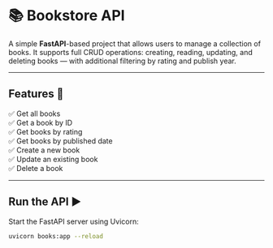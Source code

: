 # 📚 Bookstore API  

A simple **FastAPI**-based project that allows users to manage a collection of books. It supports full CRUD operations: creating, reading, updating, and deleting books — with additional filtering by rating and publish year.

---

## Features 🚀  
✅ Get all books  
✅ Get a book by ID  
✅ Get books by rating  
✅ Get books by published date  
✅ Create a new book  
✅ Update an existing book  
✅ Delete a book  

---

## Run the API ▶️  

Start the FastAPI server using Uvicorn:

```bash
uvicorn books:app --reload
